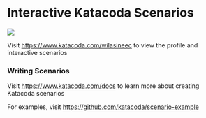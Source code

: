 # Interactive Katacoda Scenarios

[![](http://shields.katacoda.com/katacoda/wilasineec/count.svg)](https://www.katacoda.com/wilasineec "Get your profile on Katacoda.com")

Visit https://www.katacoda.com/wilasineec to view the profile and interactive scenarios

### Writing Scenarios
Visit https://www.katacoda.com/docs to learn more about creating Katacoda scenarios

For examples, visit https://github.com/katacoda/scenario-example
